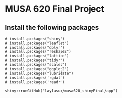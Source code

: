 # MUSA 620 Final Project

## Install the following packages

```
# install.packages("shiny")
# install.packages("leaflet")
# install.packages("dplyr")
# install.packages("reshape2")
# install.packages("lattice")
# install.packages("tidyr")
# install.packages("scales")
# install.packages("ggplot2")
# install.packages("lubridate")
# install.packages('rgdal')
# install.packages('readr')

shiny::runGitHub("laylasun/musa620_shinyFinal/app")
```



